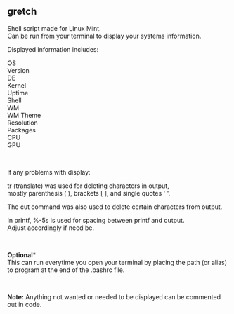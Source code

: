 ## gretch

Shell script made for Linux Mint.  
Can be run from your terminal to display your systems information.  

Displayed information includes:

OS  
Version  
DE  
Kernel  
Uptime  
Shell  
WM  
WM Theme  
Resolution  
Packages  
CPU  
GPU    

<br />
 
If any problems with display:  

tr (translate) was used for deleting characters in output,  
mostly parenthesis ( ), brackets [ ], and single quotes ' '.  

The cut command was also used to delete certain characters from output.  

In printf, %-5s is used for spacing between printf and output.   
Adjust accordingly if need be.  

<br />  

**Optional***  
This can run everytime you open your terminal by placing the path (or alias) to program at the end of the .bashrc file.  

<br />  

**Note:** Anything not wanted or needed to be displayed can be commented out in code.
